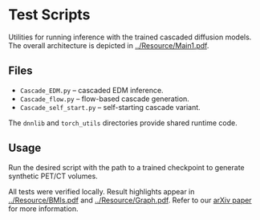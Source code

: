 # Test Scripts

Utilities for running inference with the trained cascaded diffusion models. The overall architecture is depicted in [../Resource/Main1.pdf](../Resource/Main1.pdf).

## Files
- `Cascade_EDM.py` – cascaded EDM inference.
- `Cascade_flow.py` – flow-based cascade generation.
- `Cascade_self_start.py` – self-starting cascade variant.

The `dnnlib` and `torch_utils` directories provide shared runtime code.

## Usage
Run the desired script with the path to a trained checkpoint to generate synthetic PET/CT volumes.

All tests were verified locally. Result highlights appear in [../Resource/BMIs.pdf](../Resource/BMIs.pdf) and [../Resource/Graph.pdf](../Resource/Graph.pdf). Refer to our [arXiv paper](https://arxiv.org/pdf/2505.22489) for more information.
